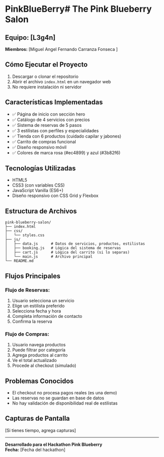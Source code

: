 # PinkBlueBerry# The Pink Blueberry Salon

## Equipo: [L3g4n]
**Miembros:** [Miguel Angel Fernando Carranza Fonseca ]

## Cómo Ejecutar el Proyecto

1. Descargar o clonar el repositorio
2. Abrir el archivo `index.html` en un navegador web
3. No requiere instalación ni servidor

## Características Implementadas

- ✅ Página de inicio con sección hero
- ✅ Catálogo de 4 servicios con precios
- ✅ Sistema de reservas de 5 pasos
- ✅ 3 estilistas con perfiles y especialidades
- ✅ Tienda con 6 productos (cuidado capilar y jabones)
- ✅ Carrito de compras funcional
- ✅ Diseño responsivo móvil
- ✅ Colores de marca rosa (#ec4899) y azul (#3b82f6)

## Tecnologías Utilizadas

- HTML5
- CSS3 (con variables CSS)
- JavaScript Vanilla (ES6+)
- Diseño responsivo con CSS Grid y Flexbox

## Estructura de Archivos

```
pink-blueberry-salon/
├── index.html
├── css/
│   └── styles.css
├── js/
│   ├── data.js      # Datos de servicios, productos, estilistas
│   ├── booking.js   # Lógica del sistema de reservas
│   ├── cart.js      # Lógica del carrito (si lo separas)
│   └── main.js      # Archivo principal
└── README.md
```

## Flujos Principales

### Flujo de Reservas:
1. Usuario selecciona un servicio
2. Elige un estilista preferido
3. Selecciona fecha y hora
4. Completa información de contacto
5. Confirma la reserva

### Flujo de Compras:
1. Usuario navega productos
2. Puede filtrar por categoría
3. Agrega productos al carrito
4. Ve el total actualizado
5. Procede al checkout (simulado)

## Problemas Conocidos

- El checkout no procesa pagos reales (es una demo)
- Las reservas no se guardan en base de datos
- No hay validación de disponibilidad real de estilistas

## Capturas de Pantalla

[Si tienes tiempo, agrega capturas]

---

**Desarrollado para el Hackathon Pink Blueberry**  
**Fecha:** [Fecha del hackathon]